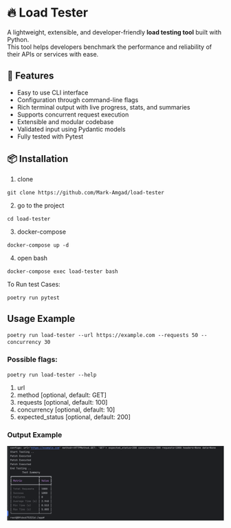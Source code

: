 # 🔥 Load Tester


A lightweight, extensible, and developer-friendly **load testing tool** built with Python.  
This tool helps developers benchmark the performance and reliability of their APIs or services with ease.


## 🚀 Features

- Easy to use CLI interface
- Configuration through command-line flags
- Rich terminal output with live progress, stats, and summaries
- Supports concurrent request execution
- Extensible and modular codebase
- Validated input using Pydantic models
- Fully tested with Pytest

## 📦 Installation


1. clone
```
git clone https://github.com/Mark-Amgad/load-tester
```
2. go to the project
```
cd load-tester
```
3. docker-compose
```
docker-compose up -d
```
4. open bash
```
docker-compose exec load-tester bash
```

To Run test Cases:

```
poetry run pytest
```

## Usage Example

```
poetry run load-tester --url https://example.com --requests 50 --concurrency 30
```

### Possible flags:

```
poetry run load-tester --help
```

1. url
2. method [optional, default: GET]
3. requests [optional, default: 100]
4. concurrency [optional, default: 10]
5. expected_status [optional, default: 200]


### Output Example 
![Load Test Output](./output_example.png)

